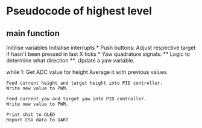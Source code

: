 # Pseudocode of highest level

## main function

Initilise variables
Initialise interrupts
	* Push buttons: Adjust respective target if hasn't been pressed in last X ticks
	* Yaw quadrature signals: ** Logic to determine what direction **. Update a yaw variable. 

while 1:
	Get ADC value for height
	Average it with previous values

	Feed current height and target height into PID controller. 
	Write new value to PWM.

	Feed current yaw and target yaw into PID controller.
	Write new value to PWM.

	Print shit to OLED
	Report CSV data to UART
